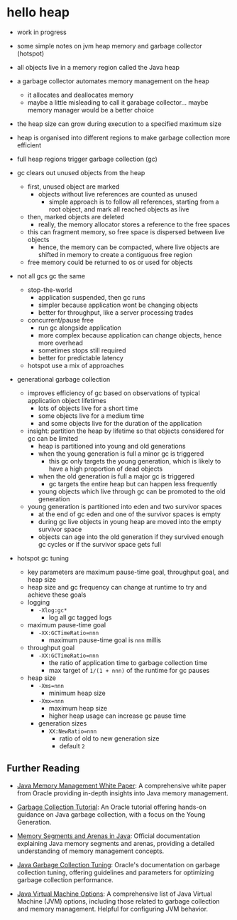 # hello heap
- work in progress
- some simple notes on jvm heap memory and garbage collector (hotspot)

- all objects live in a memory region called the Java heap
- a garbage collector automates memory management on the heap
    - it allocates and deallocates memory
    - maybe a little misleading to call it garabage collector... maybe memory manager would be a better choice
- the heap size can grow during execution to a specified maximum size
- heap is organised into different regions to make garbage collection more efficient
- full heap regions trigger garbage collection (gc)
- gc clears out unused objects from the heap
    - first, unused object are marked
        - objects without live references are counted as unused
            - simple approach is to follow all references, starting from a root object, and mark all reached objects as live
    - then, marked objects are deleted
        - really, the memory allocator stores a reference to the free spaces
    - this can fragment memory, so free space is dispersed between live objects
        - hence, the memory can be compacted, where live objects are shifted in memory to create a contiguous free region
    - free memory could be returned to os or used for objects
- not all gcs gc the same
    - stop-the-world
        - application suspended, then gc runs
        - simpler because application wont be changing objects
        - better for throughput, like a server processing trades
    - concurrent/pause free
        - run gc alongside application
        - more complex because application can change objects, hence more overhead
        - sometimes stops still required
        - better for predictable latency
    - hotspot use a mix of approaches
- generational garbage collection
    - improves efficiency of gc based on observations of typical application object lifetimes
        - lots of objects live for a short time
        - some objects live for a medium time
        - and some objects live for the duration of the application
    - insight: partition the heap by lifetime so that objects considered for gc can be limited
        - heap is partitioned into young and old generations
        - when the young generation is full a minor gc is triggered
            - this gc only targets the young generation, which is likely to have a high proportion of dead objects
        - when the old generation is full a major gc is triggered
            - gc targets the entire heap but can happen less frequently
        - young objects which live through gc can be promoted to the old generation
    - young generation is partitioned into eden and two survivor spaces
        - at the end of gc eden and one of the survivor spaces is empty
        - during gc live objects in young heap are moved into the empty survivor space
        - objects can age into the old generation if they survived enough gc cycles or if the survivor space gets full



- hotspot gc tuning
    - key parameters are maximum pause-time goal, throughput goal, and heap size
    - heap size and gc frequency can change at runtime to try and achieve these goals
    - logging
        - `-Xlog:gc*`
            - log all gc tagged logs
    - maximum pause-time goal
        - `-XX:GCTimeRatio=nnn`
            - maximum pause-time goal is `nnn` millis
    - throughput goal
        - `-XX:GCTimeRatio=nnn`
            - the ratio of application time to garbage collection time
            - max target of `1/(1 + nnn)` of the runtime for gc pauses
    - heap size
        - `-Xms=nnn`
            - minimum heap size
        - `-Xmx=nnn`
            - maximum heap size
            - higher heap usage can increase gc pause time
        - generation sizes
            - `XX:NewRatio=nnn`
                - ratio of old to new generation size
                - default `2`

## Further Reading

- [Java Memory Management White Paper](https://www.oracle.com/technetwork/java/javase/memorymanagement-whitepaper-150215.pdf): A comprehensive white paper from Oracle providing in-depth insights into Java memory management.

- [Garbage Collection Tutorial](https://www.oracle.com/webfolder/technetwork/tutorials/obe/java/gc01/index.html#:~:text=The%20Young%20Generation%20is%20where,objects%20is%20collected%20very%20quickly.): An Oracle tutorial offering hands-on guidance on Java garbage collection, with a focus on the Young Generation.

- [Memory Segments and Arenas in Java](https://docs.oracle.com/en/java/javase/21/core/memory-segments-and-arenas.html): Official documentation explaining Java memory segments and arenas, providing a detailed understanding of memory management concepts.

- [Java Garbage Collection Tuning](https://docs.oracle.com/en/java/javase/17/gctuning): Oracle's documentation on garbage collection tuning, offering guidelines and parameters for optimizing garbage collection performance.

- [Java Virtual Machine Options](https://www.oracle.com/java/technologies/javase/vmoptions-jsp.html): A comprehensive list of Java Virtual Machine (JVM) options, including those related to garbage collection and memory management. Helpful for configuring JVM behavior.
